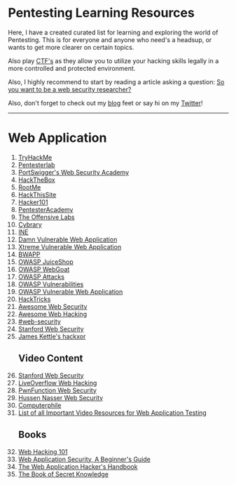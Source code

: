 # Pentesting Learning Resources
Here, I have a created curated list for learning and exploring the world of Pentesting. This is for everyone and anyone who need's a headsup, or wants to get more clearer on certain topics. 

Also play [CTF's](https://github.com/apsdehal/awesome-ctf) as they allow you to utilize your hacking skills legally in a more controlled and protected environment.

Also, I highly recommend to start by reading a article asking a question: [So you want to be a web security researcher?](https://portswigger.net/research/so-you-want-to-be-a-web-security-researcher)

Also, don't forget to check out my [blog](https://jeenika.com) feet or say hi on my [Twitter](https://twitter.com/j33n1k4)!

* * *
# Web Application
1. [TryHackMe](https://tryhackme.com/) 
2. [Pentesterlab](https://pentesterlab.com/)
3. [PortSwigger's Web Security Academy](https://portswigger.net/web-security)
4. [HackTheBox](https://www.hackthebox.com/)
5. [RootMe](https://www.root-me.org/)
6. [HackThisSite](https://www.hackthissite.org/)
7. [Hacker101](https://www.hacker101.com/)
8. [PentesterAcademy](https://www.pentesteracademy.com/)
9. [The Offensive Labs](https://theoffensivelabs.com/p/web-security-101)
10. [Cybrary](https://www.cybrary.it/)
11. [INE](https://my.ine.com/)
12. [Damn Vulnerable Web Application](https://dvwa.co.uk/)
13. [Xtreme Vulnerable Web Application](https://github.com/s4n7h0/xvwa)
14. [BWAPP](http://www.itsecgames.com/)
15. [OWASP JuiceShop](https://github.com/juice-shop/juice-shop)
16. [OWASP WebGoat](https://owasp.org/www-project-webgoat/)
17. [OWASP Attacks](https://owasp.org/www-community/attacks/)
18. [OWASP Vulnerabilities](https://owasp.org/www-community/vulnerabilities/)
19. [OWASP Vulnerable Web Application](https://owasp.org/www-project-vulnerable-web-application/migrated_content)
20. [HackTricks](https://book.hacktricks.xyz/pentesting/pentesting-web)
21. [Awesome Web Security](https://github.com/qazbnm456/awesome-web-security)
22. [Awesome Web Hacking](https://github.com/infoslack/awesome-web-hacking)
23. [#web-security](https://github.com/topics/web-security)
24. [Stanford Web Security](https://web.stanford.edu/class/cs253/)
25. [James Kettle's hackxor](https://hackxor.net/)
	## Video Content
25. [Stanford Web Security](https://www.youtube.com/playlist?list=PL1y1iaEtjSYiiSGVlL1cHsXN_kvJOOhu-)
26. [LiveOverflow Web Hacking](https://www.youtube.com/playlist?list=PLhixgUqwRTjx2BmNF5-GddyqZcizwLLGP)
27. [PwnFunction Web Security](https://www.youtube.com/playlist?list=PLI_rLWXMqpSl_TqX9bbisW-d7tDqcVvOJ)
28. [Hussen Nasser Web Security](https://www.youtube.com/playlist?list=PLQnljOFTspQU3YDMRSMvzflh_qXoz9zfv)
29. [Computerphile](https://www.youtube.com/user/Computerphile)
30. [List of all Important Video Resources for Web Application Testing](https://sango667.medium.com/resources-for-web-application-penetration-testing-95f64bb8333f)
	## Books
31. [Web Hacking 101](https://leanpub.com/web-hacking-101)
32. [Web Application Security, A Beginner's Guide](https://www.amazon.com/Web-Application-Security-Beginners-Guide/dp/0071776168/ref=sr_1_8?crid=2GM2DG4TXUW6&dchild=1&keywords=web+security&qid=1617222285&s=books&sprefix=Web+sec%2Cstripbooks-intl-ship%2C262&sr=1-8)
33. [The Web Application Hacker's Handbook](https://www.amazon.com/Web-Application-Hackers-Handbook-Exploiting/dp/1118026470)
34. [The Book of Secret Knowledge](https://github.com/trimstray/the-book-of-secret-knowledge)
